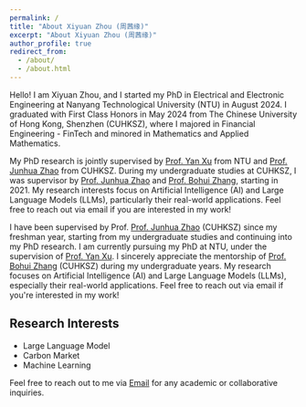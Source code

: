 ```yaml
---
permalink: /
title: "About Xiyuan Zhou (周茜缘)"
excerpt: "About Xiyuan Zhou (周茜缘)"
author_profile: true
redirect_from: 
  - /about/
  - /about.html
---
```


Hello! I am Xiyuan Zhou, and I started my PhD in Electrical and Electronic Engineering at Nanyang Technological University (NTU) in August 2024. I graduated with First Class Honors in May 2024 from The Chinese University of Hong Kong, Shenzhen (CUHKSZ), where I majored in Financial Engineering - FinTech and minored in Mathematics and Applied Mathematics.

My PhD research is jointly supervised by [Prof. Yan Xu](https://scholar.google.com.au/citations?user=ZAhePQ4AAAAJ&hl=en) from NTU and [Prof. Junhua Zhao](https://scholar.google.com/citations?user=M2oDRWEAAAAJ&hl=en) from CUHKSZ. During my undergraduate studies at CUHKSZ, I was supervisor by [Prof. Junhua Zhao](https://scholar.google.com/citations?user=M2oDRWEAAAAJ&hl=en) and [Prof. Bohui Zhang](https://sites.google.com/site/bohuizhang/), starting in 2021. My research interests focus on Artificial Intelligence (AI) and Large Language Models (LLMs), particularly their real-world applications. Feel free to reach out via email if you are interested in my work!

I have been supervised by Prof. [Prof. Junhua Zhao](https://scholar.google.com/citations?user=M2oDRWEAAAAJ&hl=en) (CUHKSZ) since my freshman year, starting from my undergraduate studies and continuing into my PhD research. I am currently pursuing my PhD at NTU, under the supervision of [Prof. Yan Xu](https://scholar.google.com.au/citations?user=ZAhePQ4AAAAJ&hl=en). I sincerely appreciate the mentorship of [Prof. Bohui Zhang](https://sites.google.com/site/bohuizhang/) (CUHKSZ) during my undergraduate years. My research focuses on Artificial Intelligence (AI) and Large Language Models (LLMs), especially their real-world applications. Feel free to reach out via email if you're interested in my work!


## Research Interests
- Large Language Model
- Carbon Market
- Machine Learning

Feel free to reach out to me via [Email](mailto:xiyuan002@e.ntu.edu.sg) for any academic or collaborative inquiries.
